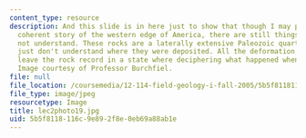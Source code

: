 ```yaml
---
content_type: resource
description: And this slide is in here just to show that though I may present a relatively
  coherent story of the western edge of America, there are still things that we do
  not understand. These rocks are a laterally extensive Paleozoic quartzite and we
  just don't understand where they were deposited. All the deformation and accretion
  leave the rock record in a state where deciphering what happened when is never easy.
  Image courtesy of Professor Burchfiel.
file: null
file_location: /coursemedia/12-114-field-geology-i-fall-2005/5b5f8118116c9e892f8e0eb69a88ab1e_lec2photo19.jpg
file_type: image/jpeg
resourcetype: Image
title: lec2photo19.jpg
uid: 5b5f8118-116c-9e89-2f8e-0eb69a88ab1e
---
```

